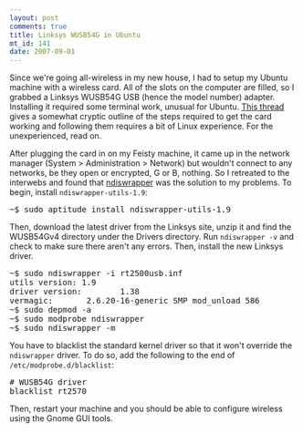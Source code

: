 ```yaml
--- 
layout: post
comments: true
title: Linksys WUSB54G in Ubuntu
mt_id: 141
date: 2007-09-01
---
```

Since we're going all-wireless in my new house, I had to setup my Ubuntu machine with a wireless card.  All of the slots on the computer are filled, so I grabbed a Linksys WUSB54G USB (hence the model number) adapter.  Installing it required some terminal work, unusual for Ubuntu.  [This thread](http://ubuntuforums.org/showthread.php?t=478558) gives a somewhat cryptic outline of the steps required to get the card working and following them requires a bit of Linux experience.  For the unexperienced, read on.

After plugging the card in on my Feisty machine, it came up in the network manager (System > Administration > Network) but wouldn't connect to any networks, be they open or encrypted, G or B, nothing.  So I retreated to the interwebs and found that [ndiswrapper](http://ndiswrapper.sourceforge.net/joomla/) was the solution to my problems.  To begin, install `ndiswrapper-utils-1.9`:

<pre>
~$ sudo aptitude install ndiswrapper-utils-1.9
</pre>

Then, download the latest driver from the Linksys site, unzip it and find the WUSB54Gv4 directory under the Drivers directory.  Run `ndiswrapper -v` and check to make sure there aren't any errors.  Then, install the new Linksys driver.

<pre>
~$ sudo ndiswrapper -i rt2500usb.inf
utils version: 1.9
driver version:        1.38
vermagic:       2.6.20-16-generic SMP mod_unload 586
~$ sudo depmod -a
~$ sudo modprobe ndiswrapper
~$ sudo ndiswrapper -m
</pre>

You have to blacklist the standard kernel driver so that it won't override the `ndiswrapper` driver.  To do so, add the following to the end of `/etc/modprobe.d/blacklist`:

<pre>
# WUSB54G driver
blacklist rt2570
</pre>

Then, restart your machine and you should be able to configure wireless using the Gnome GUI tools.
